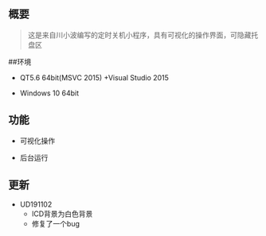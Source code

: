﻿## 概要
> 这是来自川小波编写的定时关机小程序，具有可视化的操作界面，可隐藏托盘区

##环境
* QT5.6 64bit(MSVC 2015) +Visual Studio 2015

* Windows 10 64bit

## 功能
* 可视化操作

* 后台运行

##  更新
+ UD191102
	+ lCD背景为白色背景
	+ 修复了一个bug